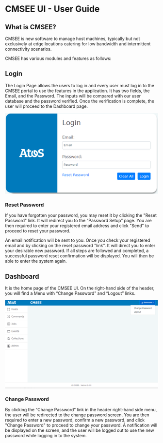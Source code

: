 # CMSEE UI - User Guide

## What is CMSEE?

CMSEE is new software to manage host machines, typically but not exclusively at edge locations catering for low bandwidth and intermittent connectivity scenarios.

CMSEE has various modules and features as follows:

## Login

The Login Page allows the users to log in and every user must log in to the CMSEE portal to use the features in the application.
It has two fields, the Email, and the Password. The inputs will be compared with our user database and the password verified. Once the verification is complete, the user will proceed to the Dashboard page.

![Login Screen](https://github.com/shailendra4chat/cmsee/blob/main/login.png)

### Reset Password

If you have forgotten your password, you may reset it by clicking the "Reset Password" link. It will redirect you to the “Password Setup” page. You are then required to enter your registered email address and click "Send" to proceed to reset your password.

An email notification will be sent to you. Once you check your registered email and by clicking on the reset password "link". It will direct you to enter your desirable new password. If all steps are followed and completed, a successful password reset confirmation will be displayed. You will then be able to enter the system again. 

## Dashboard

It is the home page of the CMSEE UI.
On the right-hand side of the header, you will find a Menu with “Change Password” and “Logout” links.

![Dashboard Screen](https://github.com/shailendra4chat/cmsee/blob/main/dashboard.PNG)

### Change Password

By clicking the “Change Password” link in the header right-hand side menu, the user will be redirected to the change password screen.
You are then required to enter a new password, confirm a new password, and click "Change Password" to proceed to change your password.
A notification will be displayed on the screen, and the user will be logged out to use the new password while logging in to the system.

